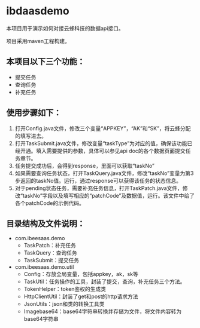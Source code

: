 # ibdaasdemo
本项目用于演示如何对接云蜂科技的数据api接口。

项目采用maven工程构建。

## 本项目以下三个功能：

- 提交任务
- 查询任务
- 补充任务

## 使用步骤如下：
1. 打开Config.java文件，修改三个变量“APPKEY”，“AK”和“SK”，将云蜂分配的填写进去。
2. 打开TaskSubmit.java文件，修改变量“taskType”为对应的值，确保该功能已经开通。填入需要提供的参数，具体可以参见api doc的各个数据页面提交任务章节。
3. 任务提交成功后，会得到response，里面可以获取“taskNo”
4. 如果需要查询任务状态，打开TaskQuery.java文件，修改“taskNo”变量为第3步返回的taskNo值。运行，通过response可以获得该任务的状态信息。
5. 对于pending状态任务，需要补充任务信息，打开TaskPatch.java文件，修改“taskNo”字段以及填写相应的“patchCode”及数据值，运行。该文件中给了各个patchCode的示例代码。

## 目录结构及文件说明：

- com.ibeesaas.demo
	- TaskPatch：补充任务
	- TaskQuery：查询任务
	- TaskSubmit：提交任务
- com.ibeesaas.demo.util
	- Config：存放全局变量，包括appkey，ak，sk等
	- TaskUtil：任务操作的工具，封装了提交，查询，补充任务三个方法。
	- TokenHelper：token鉴权的生成类
	- HttpClientUtil：封装了get和post的http请求方法
	- JsonUtils：json和类的转换工具类
	- Imagebase64：base64字符串转换并存储为文件，将文件内容转为base64字符串

